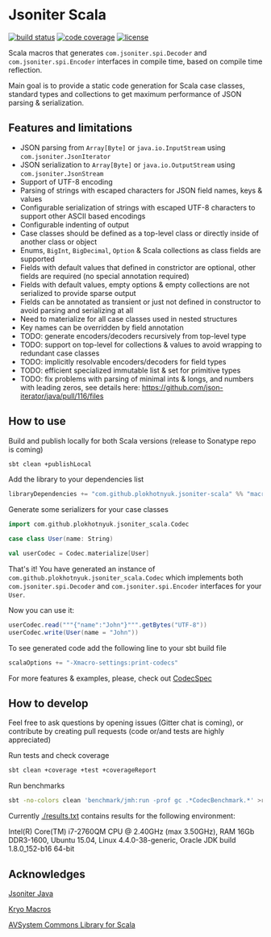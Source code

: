 # Jsoniter Scala 

[![build status](https://travis-ci.org/plokhotnyuk/jsoniter-scala.svg?branch=master)](https://travis-ci.org/plokhotnyuk/jsoniter-scala) [![code coverage](https://codecov.io/gh/plokhotnyuk/jsoniter-scala/branch/master/graph/badge.svg)](https://codecov.io/gh/plokhotnyuk/jsoniter-scala) [![license](http://img.shields.io/:license-Apache%202-green.svg)](http://www.apache.org/licenses/LICENSE-2.0.txt)

Scala macros that generates `com.jsoniter.spi.Decoder` and `com.jsoniter.spi.Encoder` interfaces in compile time,
based on compile time reflection.

Main goal is to provide a static code generation for Scala case classes, standard types and collections
to get maximum performance of JSON parsing & serialization.

## Features and limitations
- JSON parsing from `Array[Byte]` or `java.io.InputStream` using `com.jsoniter.JsonIterator`
- JSON serialization to `Array[Byte]` or `java.io.OutputStream` using `com.jsoniter.JsonStream`
- Support of UTF-8 encoding 
- Parsing of strings with escaped characters for JSON field names, keys & values 
- Configurable serialization of strings with escaped UTF-8 characters to support other ASCII based encodings
- Configurable indenting of output
- Case classes should be defined as a top-level class or directly inside of another class or object
- Enums, `BigInt`, `BigDecimal`, `Option` & Scala collections as class fields are supported
- Fields with default values that defined in constrictor are optional, other fields are required (no special annotation required)
- Fields with default values, empty options & empty collections are not serialized to provide sparse output 
- Fields can be annotated as transient or just not defined in constructor to avoid parsing and serializing at all 
- Need to materialize for all case classes used in nested structures
- Key names can be overridden by field annotation
- TODO: generate encoders/decoders recursively from top-level type
- TODO: support on top-level for collections & values to avoid wrapping to redundant case classes
- TODO: implicitly resolvable encoders/decoders for field types
- TODO: efficient specialized immutable list & set for primitive types
- TODO: fix problems with parsing of minimal ints & longs, and numbers with leading zeros, see details here: https://github.com/json-iterator/java/pull/116/files 

## How to use

Build and publish locally for both Scala versions (release to Sonatype repo is coming)

```sh
sbt clean +publishLocal
```

Add the library to your dependencies list

```sbt
libraryDependencies += "com.github.plokhotnyuk.jsoniter-scala" %% "macros" % "0.1-SNAPSHOT"
```

Generate some serializers for your case classes
    
```scala
import com.github.plokhotnyuk.jsoniter_scala.Codec

case class User(name: String)

val userCodec = Codec.materialize[User]
```

That's it! You have generated an instance of `com.github.plokhotnyuk.jsoniter_scala.Codec` which implements both
`com.jsoniter.spi.Decoder` and `com.jsoniter.spi.Encoder` interfaces for your `User`.

Now you can use it:

```scala
userCodec.read("""{"name":"John"}""".getBytes("UTF-8"))
userCodec.write(User(name = "John"))
```

To see generated code add the following line to your sbt build file

```sbt
scalaOptions += "-Xmacro-settings:print-codecs"
```

For more features & examples, please, check out
[CodecSpec](https://github.com/plokhotnyuk/jsoniter-scala/blob/master/macros/src/test/scala/com/github/plokhotnyuk/jsoniter_scala/CodecSpec.scala)


## How to develop

Feel free to ask questions by opening issues (Gitter chat is coming), or contribute by creating pull requests (code or/and tests are highly appreciated)

Run tests and check coverage

```sh
sbt clean +coverage +test +coverageReport
```

Run benchmarks

```sh
sbt -no-colors clean 'benchmark/jmh:run -prof gc .*CodecBenchmark.*' >results.txt
```

Currently [./results.txt](https://github.com/plokhotnyuk/jsoniter-scala/blob/master/results.txt) contains results for the following environment:

Intel(R) Core(TM) i7-2760QM CPU @ 2.40GHz (max 3.50GHz), RAM 16Gb DDR3-1600, Ubuntu 15.04, Linux 4.4.0-38-generic, Oracle JDK build 1.8.0_152-b16 64-bit


## Acknowledges

[Jsoniter Java](https://github.com/json-iterator/java)

[Kryo Macros](https://github.com/evolution-gaming/kryo-macros)

[AVSystem Commons Library for Scala](https://github.com/AVSystem/scala-commons)